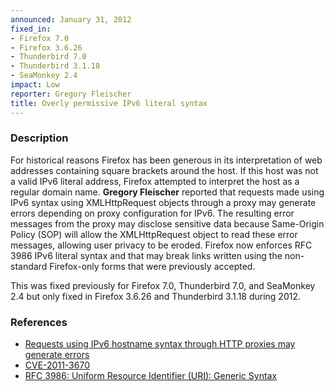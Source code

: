 ```yaml
---
announced: January 31, 2012
fixed_in:
- Firefox 7.0
- Firefox 3.6.26
- Thunderbird 7.0
- Thunderbird 3.1.18
- SeaMonkey 2.4
impact: Low
reporter: Gregory Fleischer
title: Overly permissive IPv6 literal syntax
---
```


<h3>Description</h3>

<p>For historical reasons Firefox has been generous in its interpretation of web
addresses containing square brackets around the host. If this host was not a
valid IPv6 literal address, Firefox attempted to interpret the host as a regular
domain name. <strong>Gregory Fleischer</strong> reported that requests made
using IPv6 syntax using XMLHttpRequest objects through a proxy may generate
errors depending on proxy configuration for IPv6. The resulting error messages
from the proxy may disclose sensitive data because Same-Origin Policy (SOP) will
allow the XMLHttpRequest object to read these error messages, allowing user
privacy to be eroded. Firefox now enforces RFC 3986 IPv6 literal syntax and that
may break links written using the non-standard Firefox-only forms that were
previously accepted.
</p>
<p class="note">This was fixed previously for Firefox 7.0, Thunderbird 7.0, and
SeaMonkey 2.4 but only fixed in Firefox 3.6.26 and Thunderbird 3.1.18 during
2012.</p>


<h3>References</h3>

<ul>
  <li><a href="https://bugzilla.mozilla.org/show_bug.cgi?id=504014">
      Requests using IPv6 hostname syntax through HTTP proxies may generate
errors</a></li>
  <li><a href="http://cve.mitre.org/cgi-bin/cvename.cgi?name=CVE-2011-3670" class="ex-ref">CVE-2011-3670</a></li>
  <li><a href="http://www.ietf.org/rfc/rfc3986.txt" class="ex-ref">RFC 3986: Uniform Resource Identifier (URI): Generic
Syntax</a></li>
</ul>



